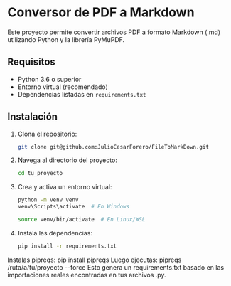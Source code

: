 # Conversor de PDF a Markdown

Este proyecto permite convertir archivos PDF a formato Markdown (.md) utilizando Python y la librería PyMuPDF.

## Requisitos

- Python 3.6 o superior
- Entorno virtual (recomendado)
- Dependencias listadas en `requirements.txt`

## Instalación

1. Clona el repositorio:

    ```bash
    git clone git@github.com:JulioCesarForero/FileToMarkDown.git
    ```
2. Navega al directorio del proyecto:

    ```bash
    cd tu_proyecto
    ```
3. Crea y activa un entorno virtual:

    ```bash
    python -m venv venv
    venv\Scripts\activate  # En Windows
    ```
 
    ```bash
    source venv/bin/activate  # En Linux/WSL
    ```

4. Instala las dependencias:

    ```bash
    pip install -r requirements.txt
    ```



Instalas pipreqs:
pip install pipreqs
Luego ejecutas:
pipreqs /ruta/a/tu/proyecto --force
Esto genera un requirements.txt basado en las importaciones reales encontradas en tus archivos .py.